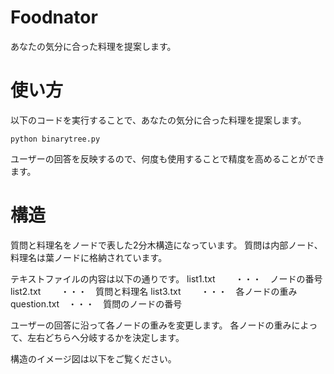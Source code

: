 # Foodnator
あなたの気分に合った料理を提案します。

# 使い方
 
以下のコードを実行することで、あなたの気分に合った料理を提案します。

```
python binarytree.py
```

ユーザーの回答を反映するので、何度も使用することで精度を高めることができます。 
 
# 構造

質問と料理名をノードで表した2分木構造になっています。
質問は内部ノード、料理名は葉ノードに格納されています。

テキストファイルの内容は以下の通りです。
list1.txt　 　・・・　ノードの番号
list2.txt 　　・・・　質問と料理名
list3.txt　 　・・・　各ノードの重み
question.txt　・・・　質問のノードの番号

ユーザーの回答に沿って各ノードの重みを変更します。
各ノードの重みによって、左右どちらへ分岐するかを決定します。

構造のイメージ図は以下をご覧ください。
